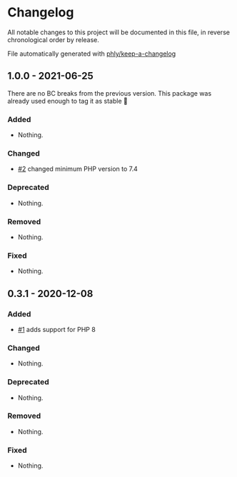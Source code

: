 # Changelog

All notable changes to this project will be documented in this file, in reverse chronological order by release.

File automatically generated with [phly/keep-a-changelog](https://github.com/phly/keep-a-changelog)

## 1.0.0 - 2021-06-25

There are no BC breaks from the previous version. This package was already used enough to tag it as stable 🙂

### Added

- Nothing.

### Changed

- [#2](https://github.com/trinet-at/mezzio-test/pull/2) changed minimum PHP version to 7.4

### Deprecated

- Nothing.

### Removed

- Nothing.

### Fixed

- Nothing.

## 0.3.1 - 2020-12-08

### Added

- [#1](https://github.com/trinet-at/mezzio-test/pull/1) adds support for PHP 8

### Changed

- Nothing.

### Deprecated

- Nothing.

### Removed

- Nothing.

### Fixed

- Nothing.
